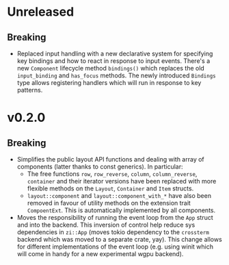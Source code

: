 # Unreleased

## Breaking

 - Replaced input handling with a new declarative system for specifying key
   bindings and how to react in response to input events. There's a new
   `Component` lifecycle method `bindings()` which replaces the old `input_binding`
   and `has_focus` methods. The newly introduced `Bindings` type allows
   registering handlers which will run in response to key patterns.

# v0.2.0
## Breaking

 - Simplifies the public layout API functions and dealing with array of
   components (latter thanks to const generics). In particular:
   - The free functions `row`, `row_reverse`, `column`, `column_reverse`,
     `container` and their iterator versions have been replaced with more
     flexible methods on the `Layout`, `Container` and `Item` structs.
   - `layout::component` and `layout::component_with_*` have also been removed
     in favour of utility methods on the extension trait `CompoentExt`. This is
     automatically implemented by all components.
 - Moves the responsibility of running the event loop from the `App` struct and
   into the backend. This inversion of control help reduce sys dependencies in
   `zi::App` (moves tokio dependency to the `crossterm` backend which was moved to
   a separate crate, yay). This change allows for different implementations of
   the event loop (e.g. using winit which will come in handy for a new
   experimental wgpu backend).
